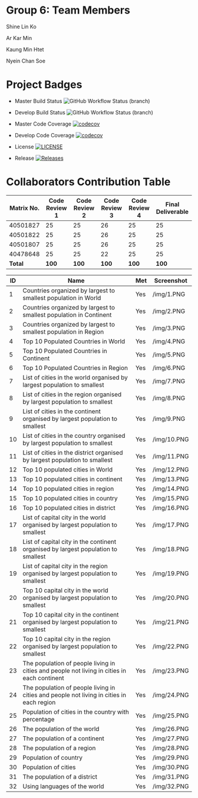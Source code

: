 # Group 6: Team Members

Shine Lin Ko

Ar Kar Min

Kaung Min Htet

Nyein Chan Soe

# Project Badges

- Master Build Status ![GitHub Workflow Status (branch)](https://img.shields.io/github/workflow/status/Jsane001/G6-DevOps/A_workflow_for_DevOps_Coursework/master?style=flat=appveyor)

- Develop Build Status ![GitHub Workflow Status (branch)](https://img.shields.io/github/workflow/status/Jsane001/G6-DevOps/A_workflow_for_DevOps_Coursework/develop?style=flat=appveyor)

- Master Code Coverage [![codecov](https://codecov.io/gh/jsane001/G6-devops/branch/master/graph/badge.svg?token=CUKU1X6KS7)](https://codecov.io/gh/jsane001/G6-devops)

- Develop Code Coverage [![codecov](https://codecov.io/gh/jsane001/G6-devops/branch/develop/graph/badge.svg?token=CUKU1X6KS7)](https://codecov.io/gh/jsane001/G6-devops)

- License [![LICENSE](https://img.shields.io/github/license/Jsane001/G6-DevOps.svg?style=flat-square)](https://github.com/Jsane001/G6-DevOps/blob/master/LICENSE)

- Release [![Releases](https://img.shields.io/github/release/Jsane001/G6-DevOps/all.svg?style=flat-square)](https://github.com/Jsane001/G6-DevOps/releases)

# Collaborators Contribution Table

| Matrix No. | Code Review 1 | Code Review 2 | Code Review 3 | Code Review 4 | Final Deliverable |
|------------|---------------|---------------|---------------|---------------|-------------------|
| 40501827   | 25            | 25            | 26            | 25            | 25                |
| 40501822   | 25            | 25            | 26            | 25            | 25                |
| 40501807   | 25            | 25            | 26            | 25            | 25                |
| 40478648   | 25            | 25            | 22            | 25            | 25                |
| **Total**  | **100**       | **100**       | **100**       | **100**       | **100**           |

| ID  | Name                             | Met | Screenshot  |
|-----|----------------------------------|-----|-------------|
| 1   | Countries organized by largest to smallest population in World | Yes | /img/1.PNG  |
| 2   | Countries organized by largest to smallest population in Continent | Yes | /img/2.PNG  |
| 3   | Countries organized by largest to smallest population in Region | Yes | /img/3.PNG  |
| 4   | Top 10 Populated Countries in World | Yes | /img/4.PNG  |
| 5   | Top 10 Populated Countries in Continent  | Yes | /img/5.PNG  |
| 6   | Top 10 Populated Countries in Region | Yes | /img/6.PNG  |
| 7   | List of cities in the world organised by largest population to smallest | Yes | /img/7.PNG  |
| 8   | List of cities in the region organised by largest population to smallest | Yes | /img/8.PNG  |
| 9   | List of cities in the continent organised by largest population to smallest | Yes | /img/9.PNG  |
| 10  | List of cities in the country organised by largest population to smallest | Yes | /img/10.PNG |
| 11  | List of cities in the district organised by largest population to smallest | Yes | /img/11.PNG |
| 12  | Top 10 populated cities in World | Yes | /img/12.PNG |
| 13  | Top 10 populated cities in continent | Yes | /img/13.PNG |
| 14  | Top 10 populated cities in region | Yes | /img/14.PNG |
| 15  |Top 10 populated cities in country | Yes | /img/15.PNG |
| 16  | Top 10 populated cities in district | Yes | /img/16.PNG |
| 17  | List of capital city in the world organised by largest population to smallest | Yes | /img/17.PNG |
| 18  | List of capital city in the continent organised by largest population to smallest | Yes | /img/18.PNG |
| 19  | List of capital city in the region organised by largest population to smallest | Yes | /img/19.PNG |
| 20  | Top 10 capital city in the world organised by largest population to smallest | Yes | /img/20.PNG |
| 21  | Top 10 capital city in the continent organised by largest population to smallest | Yes | /img/21.PNG |
| 22  | Top 10 capital city in the region organised by largest population to smallest | Yes | /img/22.PNG |
| 23  | The population of people living in cities and people not living in cities in each continent | Yes | /img/23.PNG |
| 24  | The population of people living in cities and people not living in cities in each region | Yes | /img/24.PNG |
| 25  | Population of cities in the country with percentage | Yes | /img/25.PNG |
| 26  | The population of the world | Yes | /img/26.PNG |
| 27  | The population of a continent | Yes | /img/27.PNG |
| 28  | The population of a region | Yes | /img/28.PNG |
| 29  | Population of country | Yes | /img/29.PNG |
| 30  | Population of cities | Yes | /img/30.PNG |
| 31  | The population of a district | Yes | /img/31.PNG |
| 32  | Using languages of the world | Yes | /img/32.PNG |